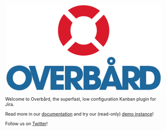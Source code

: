 <p align="center">
<img src="assets/images/overbard_logo_color_450px.png" width="500px"/>
</p>

Welcome to Overbård, the superfast, low configuration Kanban plugin for Jira. 

Read more in our [documentation](https://overbaard.github.io/docs/index.html) and try our
(read-only) [demo instance](https://overbaard.github.io/demo)!

Follow us on [Twitter](https://twitter.com/Overbaard)!
